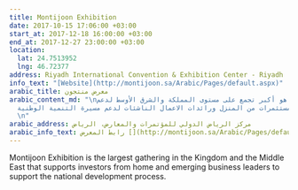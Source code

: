 ```yaml
---
title: Montijoon Exhibition
date: 2017-10-15 17:06:00 +03:00
start_at: 2017-12-18 16:00:00 +03:00
end_at: 2017-12-27 23:00:00 +03:00
location:
  lat: 24.7513952
  lng: 46.72377
address: Riyadh International Convention & Exhibition Center - Riyadh
info_text: "[Website](http://montijoon.sa/Arabic/Pages/default.aspx)"
arabic_title: معرض منتجون
arabic_content_md: "\nمعرض منتجون هو أكبر تجمع على مستوى المملكة والشرق الأوسط لدعم
  المستثمرين و المستثمرات من المنزل ورائدات الاعمال الناشئات لدعم مسيرة التنمية الوطنية.
  \n"
arabic_address: مركز الرياض الدولي للمؤتمرات والمعارض، الرياض
arabic_info_text: رابط المعرض [](http://montijoon.sa/Arabic/Pages/default.aspx)
---
```



Montijoon Exhibition is the largest gathering in the Kingdom and the Middle East that supports investors from home and emerging business leaders to support the national development process.
